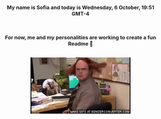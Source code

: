 


<div align="center">
<h3 >My name is Sofia and today is Wednesday, 6 October, 19:51 GMT-4</h3><br>
<h3 >For now, me and my personalities are working to create a fun Readme 👋
</h3><br>
<img src='img/dwight.gif' alt='working...'/>
</div>
